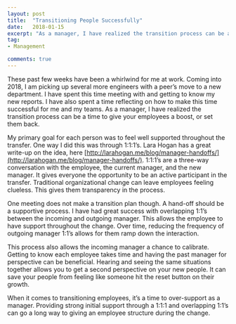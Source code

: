 ```yaml
---
layout: post
title:  "Transitioning People Successfully"
date:   2018-01-15
excerpt: "As a manager, I have realized the transition process can be a time to give your employees a boost, or set them back."
tag:
- Management

comments: true
---
```


These past few weeks have been a whirlwind for me at work. Coming into 2018, I am picking up several more engineers with a peer’s move to a new department. I have spent this time meeting with and getting to know my new reports. I have also spent a time reflecting on how to make this time successful for me and my teams. As a manager, I have realized the transition process can be a time to give your employees a boost, or set them back.

My primary goal for each person was to feel well supported throughout the transfer. One way I did this was through 1:1:1’s. Lara Hogan has a great write-up on the idea, here [http://larahogan.me/blog/manager-handoffs/](http://larahogan.me/blog/manager-handoffs/).  1:1:1’s are a three-way conversation with the employee, the current manager, and the new manager. It gives everyone the opportunity to be an active participant in the transfer. Traditional organizational change can leave employees feeling clueless. This gives them transparency in the process. 

One meeting does not make a transition plan though. A hand-off should be a supportive process. I have had great success with overlapping 1:1’s between the incoming and outgoing manager. This allows the employee to have support throughout the change. Over time, reducing the frequency of outgoing manager 1:1’s allows for them ramp down the interaction. 

This process also allows the incoming manager a chance to calibrate. Getting to know each employee takes time and having the past manager for perspective can be beneficial. Hearing and seeing the same situations together allows you to get a second perspective on your new people. It can save your people from feeling like someone hit the reset button on their growth.

When it comes to transitioning employees, it’s a time to over-support as a manager. Providing strong initial support through a 1:1:1 and overlapping 1:1’s can go a long way to giving an employee structure during the change.
